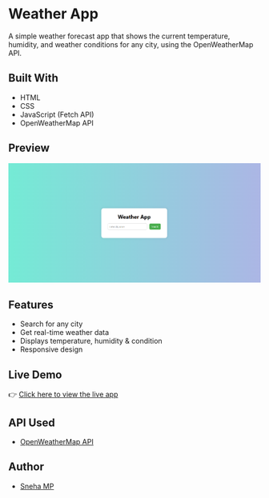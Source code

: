 # Weather App 

A simple weather forecast app that shows the current temperature, humidity, and weather conditions for any city, using the OpenWeatherMap API.

## Built With

- HTML
- CSS
- JavaScript (Fetch API)
- OpenWeatherMap API

## Preview

![Weather App Preview](screenshot.png)

## Features

- Search for any city
- Get real-time weather data
- Displays temperature, humidity & condition
- Responsive design

## Live Demo

👉 [Click here to view the live app](https://snehamp12.github.io/weather-app/)

## API Used

- [OpenWeatherMap API](https://openweathermap.org/api)

## Author

- [Sneha MP](https://github.com/snehamp12)

